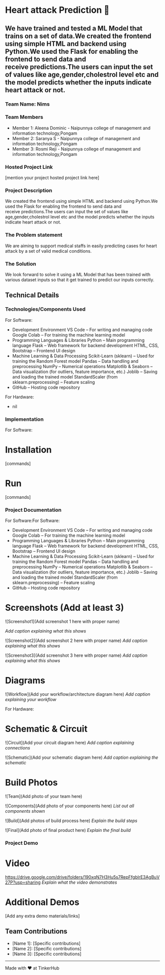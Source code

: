 # Heart attack Prediction 🎯


## We have trained and tested a ML Model that trains on a set of data.We created the frontend using simple HTML and backend using Python.We used the Flask for enabling the frontend to send data and receive predictions.The users can input the set of values like age,gender,cholestrol level etc and the model predicts whether the inputs indicate heart attack or not.
### Team Name: Nims


### Team Members
- Member 1: Aleena Dominic - Naipunnya college of management and information technology,Pongam
- Member 2: Saranya S - Naipunnya college of management and information technology,Pongam
- Member 3: Rosmi Reji - Naipunnya college of management and information technology,Pongam

### Hosted Project Link
[mention your project hosted project link here]

### Project Description
We created the frontend using simple HTML and backend using Python.We used the Flask for enabling the frontend to send data and receive predictions.The users can input the set of values like age,gender,cholestrol level etc and the model predicts whether the inputs indicate heart attack or not.

### The Problem statement
We are aiming to support medical staffs in easily predicting cases for heart attack by a set of valid medical conditions.

### The Solution
We look forward to solve it using a ML Model that has been trained with various dataset inputs so that it get trained to predict our inputs correctly.

## Technical Details
### Technologies/Components Used
For Software:
-  Development Environment
   VS Code – For writing and managing code
   Google Colab – For training the machine learning model
- Programming Languages & Libraries
   Python – Main programming language
   Flask – Web framework for backend development
   HTML, CSS, Bootstrap – Frontend UI design
- Machine Learning & Data Processing
   Scikit-Learn (sklearn) – Used for training the Random Forest model
   Pandas – Data handling and preprocessing
   NumPy – Numerical operations
   Matplotlib & Seaborn – Data visualization (for outliers, feature importance, etc.)
   Joblib – Saving and loading the trained model
   StandardScaler (from sklearn.preprocessing) – Feature scaling
- GitHub – Hosting code repository

For Hardware:
- nil

### Implementation
For Software:
# Installation
[commands]

# Run
[commands]

### Project Documentation
For Software:For Software:
-  Development Environment
   VS Code – For writing and managing code
   Google Colab – For training the machine learning model
- Programming Languages & Libraries
   Python – Main programming language
   Flask – Web framework for backend development
   HTML, CSS, Bootstrap – Frontend UI design
- Machine Learning & Data Processing
   Scikit-Learn (sklearn) – Used for training the Random Forest model
   Pandas – Data handling and preprocessing
   NumPy – Numerical operations
   Matplotlib & Seaborn – Data visualization (for outliers, feature importance, etc.)
   Joblib – Saving and loading the trained model
   StandardScaler (from sklearn.preprocessing) – Feature scaling
- GitHub – Hosting code repository

# Screenshots (Add at least 3)
![Screenshot1](Add screenshot 1 here with proper name)

*Add caption explaining what this shows*

![Screenshot2](Add screenshot 2 here with proper name)
*Add caption explaining what this shows*

![Screenshot3](Add screenshot 3 here with proper name)
*Add caption explaining what this shows*

# Diagrams
![Workflow](Add your workflow/architecture diagram here)
*Add caption explaining your workflow*

For Hardware:

# Schematic & Circuit
![Circuit](Add your circuit diagram here)
*Add caption explaining connections*

![Schematic](Add your schematic diagram here)
*Add caption explaining the schematic*

# Build Photos
![Team](Add photo of your team here)


![Components](Add photo of your components here)
*List out all components shown*

![Build](Add photos of build process here)
*Explain the build steps*

![Final](Add photo of final product here)
*Explain the final build*

### Project Demo
# Video
https://drive.google.com/drive/folders/190xqN7H3Hu5s7RepFfgblrE3AgBuV27P?usp=sharing
*Explain what the video demonstrates*

# Additional Demos
[Add any extra demo materials/links]

## Team Contributions
- [Name 1]: [Specific contributions]
- [Name 2]: [Specific contributions]
- [Name 3]: [Specific contributions]

---
Made with ❤️ at TinkerHub
